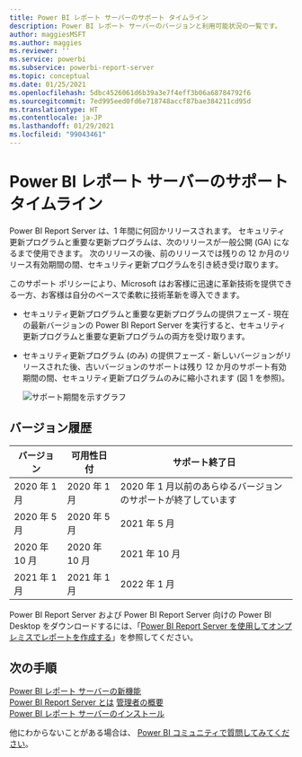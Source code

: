 ```yaml
---
title: Power BI レポート サーバーのサポート タイムライン
description: Power BI レポート サーバーのバージョンと利用可能状況の一覧です。
author: maggiesMSFT
ms.author: maggies
ms.reviewer: ''
ms.service: powerbi
ms.subservice: powerbi-report-server
ms.topic: conceptual
ms.date: 01/25/2021
ms.openlocfilehash: 5dbc4526061d6b39a3e7f4eff3b06a68784792f6
ms.sourcegitcommit: 7ed995eed0fd6e718748accf87bae384211cd95d
ms.translationtype: HT
ms.contentlocale: ja-JP
ms.lasthandoff: 01/29/2021
ms.locfileid: "99043461"
---
```

# <a name="support-timeline-for-power-bi-report-server"></a>Power BI レポート サーバーのサポート タイムライン

Power BI Report Server は、1 年間に何回かリリースされます。 セキュリティ更新プログラムと重要な更新プログラムは、次のリリースが一般公開 (GA) になるまで使用できます。 次のリリースの後、前のリリースでは残りの 12 か月のリリース有効期間の間、セキュリティ更新プログラムを引き続き受け取ります。

このサポート ポリシーにより、Microsoft はお客様に迅速に革新技術を提供できる一方、お客様は自分のペースで柔軟に技術革新を導入できます。

* セキュリティ更新プログラムと重要な更新プログラムの提供フェーズ - 現在の最新バージョンの Power BI Report Server を実行すると、セキュリティ更新プログラムと重要な更新プログラムの両方を受け取ります。
* セキュリティ更新プログラム (のみ) の提供フェーズ - 新しいバージョンがリリースされた後、古いバージョンのサポートは残り 12 か月のサポート有効期間の間、セキュリティ更新プログラムのみに縮小されます (図 1 を参照)。

    ![サポート期間を示すグラフ](media/support-timeline/report-server-support-timeline-overall.png)

## <a name="version-history"></a>バージョン履歴

| **バージョン** | **可用性日付** | **サポート終了日** |
| --- | --- | --- |
| 2020 年 1 月 | 2020 年 1 月 | 2020 年 1 月以前のあらゆるバージョンのサポートが終了しています
| 2020 年 5 月 | 2020 年 5 月 | 2021 年 5 月
| 2020 年 10 月 | 2020 年 10 月 | 2021 年 10 月
| 2021 年 1 月 | 2021 年 1 月 | 2022 年 1 月

Power BI Report Server および Power BI Report Server 向けの Power BI Desktop をダウンロードするには、「[Power BI Report Server を使用してオンプレミスでレポートを作成する](https://powerbi.microsoft.com/report-server/)」を参照してください。

## <a name="next-steps"></a>次の手順
[Power BI レポート サーバーの新機能](whats-new.md)  
[Power BI Report Server とは](get-started.md)
[管理者の概要](admin-handbook-overview.md)  
[Power BI レポート サーバーのインストール](install-report-server.md)  

他にわからないことがある場合は、 [Power BI コミュニティで質問してみてください](https://community.powerbi.com/)。
